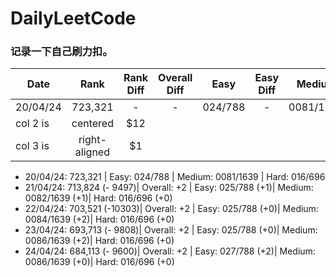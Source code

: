 # DailyLeetCode
### 记录一下自己刷力扣。

| Date | Rank | Rank Diff | Overall Diff | Easy | Easy Diff | Medium | Medium Diff | Hard | Hard Diff |
|------|:----:|:---------:|:------------:|:----:|:---------:|:------:|:-----------:|:----:|:---------:|
|20/04/24|723,321|-|-|024/788|-|0081/1639|-|016/696|-|
| col 2 is |    centered   |   $12 |
| col 3 is | right-aligned |    $1 |

  
  - 20/04/24: 723,321 | Easy: 024/788 | Medium: 0081/1639 | Hard: 016/696
  - 21/04/24: 713,824 (- 9497)| Overall: +2 | Easy: 025/788 (+1)| Medium: 0082/1639 (+1)| Hard: 016/696 (+0)
  - 22/04/24: 703,521 (-10303)| Overall: +2 | Easy: 025/788 (+0)| Medium: 0084/1639 (+2)| Hard: 016/696 (+0)
  - 23/04/24: 693,713 (- 9808)| Overall: +2 | Easy: 025/788 (+0)| Medium: 0086/1639 (+2)| Hard: 016/696 (+0)
  - 24/04/24: 684,113 (- 9600)| Overall: +2 | Easy: 027/788 (+2)| Medium: 0086/1639 (+0)| Hard: 016/696 (+0)
